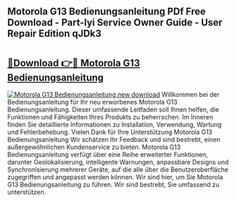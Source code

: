 ## Motorola G13 Bedienungsanleitung PDf Free Download - Part-lyi Service Owner Guide - User Repair Edition qJDk3

# <h2><a href="http://df2a68.blite.top/?on=Motorola+G13+Bedienungsanleitung">🔗Download 👉🔴 Motorola G13 Bedienungsanleitung</a></h2>

[![Motorola G13 Bedienungsanleitung new download](https://i.imgur.com/lujVjoI.png)](http://df2a68.blite.top/?on=Motorola+G13+Bedienungsanleitung)
Willkommen bei der Bedienungsanleitung für Ihr neu erworbenes Motorola G13 Bedienungsanleitung. Dieser umfassende Leitfaden soll Ihnen helfen, die Funktionen und Fähigkeiten Ihres Produkts zu beherrschen. Im Inneren finden Sie detaillierte Informationen zu Installation, Verwendung, Wartung und Fehlerbehebung. Vielen Dank für Ihre Unterstützung Motorola G13 Bedienungsanleitung Wir schätzen Ihr Feedback und sind bestrebt, einen außergewöhnlichen Kundenservice zu bieten. Motorola G13 Bedienungsanleitung verfügt über eine Reihe erweiterter Funktionen, darunter Geolokalisierung, intelligente Warnungen, anpassbare Designs und Synchronisierung mehrerer Geräte, auf die alle über die Benutzeroberfläche zugegriffen und angepasst werden können. Wir sind hier, um Sie Motorola G13 Bedienungsanleitung zu führen. Wir sind bestrebt, Sie umfassend zu unterstützen.
